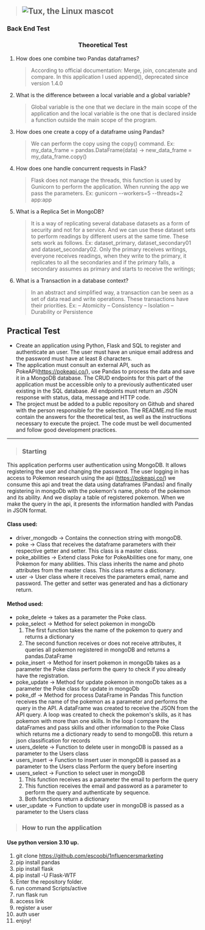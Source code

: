 > ## ![Tux, the Linux mascot](https://1nfluencersmarketing.com/wp-content/uploads/2020/01/1n-logo-black-uai-258x31.png)
### Back End Test
### <center>Theoretical Test</center>
1. How does one combine two Pandas dataframes?
    > According to official documentation: Merge, join, concatenate and compare.
In this application I used append(), deprecated since version 1.4.0
2. What is the difference between a local variable and a global variable?
   > Global variable is the one that we declare in the main scope of the application and the local variable is the one that is declared inside a function outside the main scope of the program.
3. How does one create a copy of a dataframe using Pandas?
    > We can perform the copy using the copy() command.
Ex: my_data_frame = pandas.DataFrame(data) -> 
   > new_data_frame = my_data_frame.copy()
4. How does one handle concurrent requests in Flask?
    > Flask does not manage the threads, this function is used by Gunicorn to perform the application.
When running the app we pass the parameters.
Ex: gunicorn --workers=5 --threads=2 app:app
5. What is a Replica Set in MongoDB?
    > It is a way of replicating several database datasets as a form of security and not for a service. And we can use these dataset sets to perform readings by different users at the same time.
These sets work as follows.
Ex: dataset_primary, dataset_secondary01 and dataset_secondary02.
Only the primary receives writings, everyone receives readings, when they write to the primary, it replicates to all the secondaries and if the primary falls, a secondary assumes as primary and starts to receive the writings;
6. What is a Transaction in a database context?
    > In an abstract and simplified way, a transaction
can be seen as a set of
data read and write operations.
These transactions have their priorities.
Ex: 
   > – Atomicity 
   > – Consistency
   > – Isolation
   > – Durability or Persistence

## Practical Test
* Create an application using Python, Flask and SQL to register and authenticate an user.
The user must have an unique email address and the password must have at least 8
characters.
* The application must consult an external API, such as PokeAPI(https://pokeapi.co/), use
Pandas to process the data and save it in a MongoDB database. The CRUD endpoints
for this part of the application must be accessible only to a previously authenticated user
existing in the SQL database. All endpoints must return an JSON response with status,
data, message and HTTP code.
* The project must be added to a public repository on Github and shared with the person
responsible for the selection. The README.md file must contain the answers for the
theoretical test, as well as the instructions necessary to execute the project.
The code must be well documented and follow good development practices.

--------------------------------------------------------------------------
> ### Starting
This application performs user authentication using MongoDB.
It allows registering the user and changing the password.
The user logging in has access to Pokemon research using the api (https://pokeapi.co/) we consume this api and treat the data using dataframes (Pandas) and finally registering in mongoDb with the pokemon's name, photo of the pokemon and its ability.
And we display a table of registered pokemon.
When we make the query in the api, it presents the information handled with Pandas in JSON format.

#### Class used:
   * driver_mongodb -> Contains the connection string with mongoDB.
   * poke -> Class that receives the dataframe parameters with their respective getter and setter.
   This class is a master class.
   * poke_abilities -> Extend class Poke for PokeAbilities
   one for many, one Pokemon for many abilities.
   This class inherits the name and photo attributes from the master class.
   This class returns a dictionary.
   * user -> User class where it receives the parameters email, name and password.
The getter and setter was generated and has a dictionary return.

#### Method used:

* poke_delete -> takes as a parameter the Poke class.
* poke_select -> Method for select pokemon in mongoDb
  1. The first function takes the name of the pokemon to query and returns a dictionary
  2. The second function receives or does not receive attributes, it queries all pokemon registered in mongoDB and returns a pandas.DataFrame
* poke_insert -> Method for insert pokemon in mongoDb
takes as a parameter the Poke class
perform the query to check if you already have the registration.
* poke_update -> Method for update pokemon in mongoDb
takes as a parameter the Poke class for update in mongoDb
* poke_df -> Method for process DataFrame in Pandas
This function receives the name of the pokemon as a parameter and performs the query in the API.
A dataFrame was created to receive the JSON from the API query.
A loop was created to check the pokemon's skills, as it has pokemon with more than one skills.
In the loop I compare the dataFrames and pass skills and other information to the Poke Class which returns me a dictionary ready to send to mongoDB.
this return a json classification for records
* users_delete -> Function to delete user in mongoDB is passed as a parameter to the Users class
* users_insert -> Function to insert user in mongoDB is passed as a parameter to the Users class
Perform the query before inserting
* users_select -> Function to select user in mongoDB
  1. This function receives as a parameter the email to perform the query
  2. This function receives the email and password as a parameter to perform the query and authenticate by sequence.
  3. Both functions return a dictionary
* user_update -> Function to update user in mongoDB is passed as a parameter to the Users class

> ### How to run the application
#### Use python version 3.10 up.

1. git clone https://github.com/escoobi/1nfluencersmarketing
2. pip install pandas
3. pip install flask
4. pip install -U Flask-WTF
5. Enter the repository folder.
6. run command Scripts/active
7. run flask run
8. access link
9. register a user
10. auth user
11. enjoy!